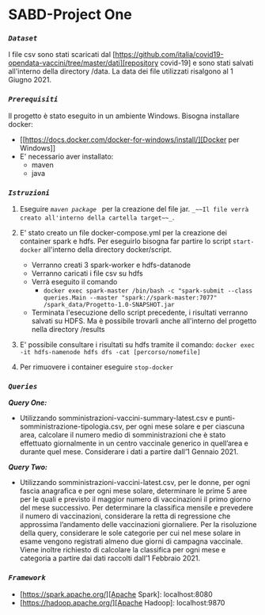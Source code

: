 # SABD-Project One

### *`Dataset`*

I file csv sono stati scaricati dal [https://github.com/italia/covid19-opendata-vaccini/tree/master/dati][repository covid-19] 
e sono stati salvati all'interno della directory /data. La data dei file utilizzati risalgono al 1 Giugno 2021.

### *`Prerequisiti`*

Il progetto è stato eseguito in un ambiente Windows.
Bisogna installare docker:
- [[https://docs.docker.com/docker-for-windows/install/][Docker per Windows]]
- E' necessario aver installato:
    - maven
    - java

### *`Istruzioni`*

 1. Eseguire _`maven package `_ per la creazione del file
    jar. `_~~Il file verrà creato all'interno della cartella target~~_`. 

 2. E' stato creato un file docker-compose.yml per la creazione dei container spark e hdfs. 
    Per eseguirlo bisogna far partire lo script `start-docker` all'interno 
    della directory docker/script.
     - Verranno creati 3 spark-worker e hdfs-datanode
     - Verranno caricati i file csv su hdfs
     - Verrà eseguito il comando 
        - `docker exec spark-master /bin/bash -c "spark-submit --class queries.Main --master "spark://spark-master:7077" /spark_data/Progetto-1.0-SNAPSHOT.jar`
     - Terminata l'esecuzione dello script precedente, i risultati verranno salvati su HDFS. 
       Ma è possibile trovarli anche all'interno del progetto nella directory /results
       
 4. E' possibile consultare i risultati su hdfs tramite il comando: 
    `docker exec -it hdfs-namenode hdfs dfs -cat [percorso/nomefile]`
    
 3. Per rimuovere i container eseguire `stop-docker`

### *`Queries`*

**_Query One:_** 
 - Utilizzando somministrazioni-vaccini-summary-latest.csv e
punti-somministrazione-tipologia.csv, per ogni mese solare e per ciascuna area, calcolare il numero medio di somministrazioni che è stato effettuato giornalmente in un centro vaccinale generico in quell’area e durante quel mese. Considerare i dati a partire dall’1 Gennaio 2021.


**_Query Two:_** 
- Utilizzando somministrazioni-vaccini-latest.csv, per le donne, per ogni fascia anagrafica e per ogni mese solare, determinare le prime 5 aree per le quali e previsto il maggior numero di vaccinazioni il primo giorno del mese successivo. Per determinare la classifica mensile e prevedere il numero di vaccinazioni, considerare la retta di regressione che approssima l’andamento delle vaccinazioni giornaliere. Per la risoluzione della query, considerare le sole categorie per cui nel mese solare in esame vengono registrati almeno due giorni di campagna vaccinale. 
Viene inoltre richiesto di calcolare la classifica per ogni mese e categoria a partire dai dati raccolti dall’1 Febbraio 2021.

### *`Framework`*

- [https://spark.apache.org/][Apache Spark]: localhost:8080
- [https://hadoop.apache.org/][Apache Hadoop]: localhost:9870

[Docker per Windows]: https://docs.docker.com/docker-for-windows/install/

[repository covid-19]: https://github.com/italia/covid19-opendata-vaccini/tree/master/dati

[Apache Spark]: https://spark.apache.org/

[Apache Hadoop]: https://hadoop.apache.org/

